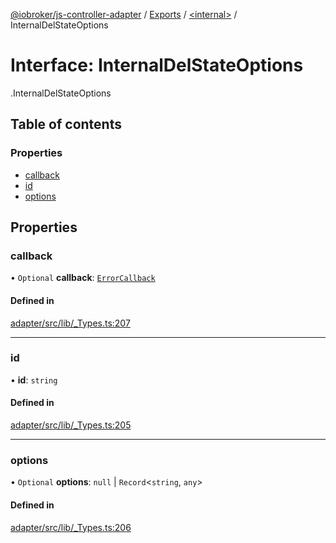 [@iobroker/js-controller-adapter](../README.md) / [Exports](../modules.md) / [<internal\>](../modules/internal_.md) / InternalDelStateOptions

# Interface: InternalDelStateOptions

[<internal>](../modules/internal_.md).InternalDelStateOptions

## Table of contents

### Properties

- [callback](internal_.InternalDelStateOptions.md#callback)
- [id](internal_.InternalDelStateOptions.md#id)
- [options](internal_.InternalDelStateOptions.md#options)

## Properties

### callback

• `Optional` **callback**: [`ErrorCallback`](../modules/internal_.md#errorcallback)

#### Defined in

[adapter/src/lib/_Types.ts:207](https://github.com/ioBroker/ioBroker.js-controller/blob/6912de44/packages/adapter/src/lib/_Types.ts#L207)

___

### id

• **id**: `string`

#### Defined in

[adapter/src/lib/_Types.ts:205](https://github.com/ioBroker/ioBroker.js-controller/blob/6912de44/packages/adapter/src/lib/_Types.ts#L205)

___

### options

• `Optional` **options**: ``null`` \| `Record`<`string`, `any`\>

#### Defined in

[adapter/src/lib/_Types.ts:206](https://github.com/ioBroker/ioBroker.js-controller/blob/6912de44/packages/adapter/src/lib/_Types.ts#L206)
